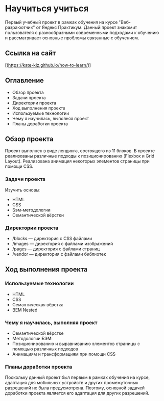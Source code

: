 # Научиться учиться

Первый учебный проект в рамках обучения на курсе "Веб-разраюотчик" от Яндекс Практикум. Данный проект знакомит пользователя с разнообразными современными подходами к обучению и рассматривает основные проблемы связанные с обучением.

## Ссылка на сайт
[(https://kate-kiz.github.io/how-to-learn/)]

## Оглавление
* Обзор проекта
* Задачи проекта
* Директории проекта
* Ход выполнения проекта
* Используемые технологии
* Чему я научилась, выполняя проект
* Планы доработки проекта

## Обзор проекта
Проект выполнен в виде лендинга, состоящего из 11 блоков. В проекте реализованы различные подходы к позиционированию (Flexbox и Grid Layout). Реализована анимация некоторых элементов страницы при помощи CSS.
### Задачи проекта
Изучить основы:
* HTML
* CSS
* Бэм-методологии
* Семантической вёрстки

### Директории проекта
* /blocks — директория с CSS файлами
* /images — директория с файлами изображений
* /pages — директория с файлами страниц
* /vendor — директория с файлами библиотек

## Ход выполнения проекта
### Используемые технологии
* HTML
* CSS
* Семантическая вёрстка
* BEM Nested

### Чему я научилась, выполняя проект
* Семантической вёрстке
* Методологии БЭМ
* Позиционированию и выравниванию элементов страницы с помощью различных подходов
* Анимациям и трансформациям при помощи CSS

### Планы доработки проекта
Поскольку данный проект был первым в рамках обучения на курсе, адаптация для мобильных устройств и других промежуточных разрешений не была предусмотрена. Поэтому, основной задачей доработки проекта является его адаптация для других разрешений.
